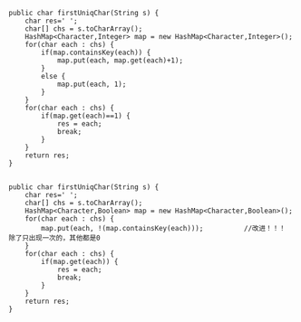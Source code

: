     public char firstUniqChar(String s) {
		char res=' ';
		char[] chs = s.toCharArray();
		HashMap<Character,Integer> map = new HashMap<Character,Integer>();
		for(char each : chs) {
			if(map.containsKey(each)) {
				map.put(each, map.get(each)+1);
			}
			else {
				map.put(each, 1);
			}
		}
		for(char each : chs) {
			if(map.get(each)==1) {
				res = each;
				break;
			}
		}
		return res;
    }
    
    
    public char firstUniqChar(String s) {
		char res=' ';
		char[] chs = s.toCharArray();
		HashMap<Character,Boolean> map = new HashMap<Character,Boolean>();
		for(char each : chs) {
			map.put(each, !(map.containsKey(each)));          //改进！！！ 除了只出现一次的，其他都是0
		}
		for(char each : chs) {
			if(map.get(each)) {
				res = each;
				break;
			}
		}
		return res;
    }
